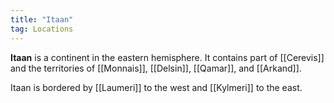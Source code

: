 ```yaml
---
title: "Itaan"
tag: Locations
---
```


**Itaan** is a continent in the eastern hemisphere. It contains part of [[Cerevis]] and the territories of [[Monnais]], [[Delsin]], [[Qamar]], and [[Arkand]].

Itaan is bordered by [[Laumeri]] to the west and [[Kylmeri]] to the east.
